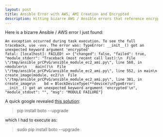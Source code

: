 ```yaml
---
layout: post
title: Ansible Error with AWS, AMI Creation and Encrypted
description: Hitting bizarre AWS / Ansible errors that reference encrypted?  Try upgrading boto.
---
```

Here is a bizarre Ansible / AWS error I just found:

    An exception occurred during task execution. To see the full traceback, use -vvv. The error was: TypeError: __init__() got an unexpected keyword argument 'encrypted'
    fatal: [localhost]: FAILED! => {"changed": false, "failed": true, "module_stderr": "Traceback (most recent call last):\n  File \"/tmp/ansible_prCPvG/ansible_module_ec2_ami.py\", line 560, in <module>\n    main()\n  File \"/tmp/ansible_prCPvG/ansible_module_ec2_ami.py\", line 552, in main\n    create_image(module, ec2)\n  File \"/tmp/ansible_prCPvG/ansible_module_ec2_ami.py\", line 381, in create_image\n    bd = BlockDeviceType(**device)\nTypeError: __init__() got an unexpected keyword argument 'encrypted'\n", "module_stdout": "", "msg": "MODULE FAILURE"}
    
A quick google revealed [this solution](https://github.com/ansible/ansible-modules-core/issues/1773):

> pip install boto --upgrade

which I had to execute as:

> sudo pip install boto --upgrade